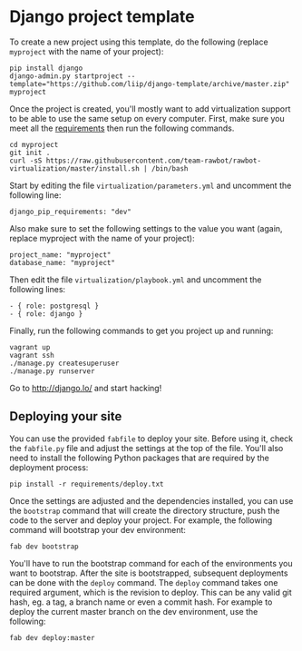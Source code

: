 Django project template
==========================

To create a new project using this template, do the following (replace
`myproject` with the name of your project):

    pip install django
    django-admin.py startproject --template="https://github.com/liip/django-template/archive/master.zip" myproject

Once the project is created, you'll mostly want to add virtualization support
to be able to use the same setup on every computer. First, make sure you meet
all the
[requirements](https://github.com/team-rawbot/rawbot-virtualization#requirements)
then run the following commands.

    cd myproject
    git init .
    curl -sS https://raw.githubusercontent.com/team-rawbot/rawbot-virtualization/master/install.sh | /bin/bash

Start by editing the file `virtualization/parameters.yml` and uncomment the
following line:

    django_pip_requirements: "dev"

Also make sure to set the following settings to the value you want (again,
replace myproject with the name of your project):

    project_name: "myproject"
    database_name: "myproject"

Then edit the file `virtualization/playbook.yml` and uncomment the following
lines:

    - { role: postgresql }
    - { role: django }

Finally, run the following commands to get you project up and running:

    vagrant up
    vagrant ssh
    ./manage.py createsuperuser
    ./manage.py runserver

Go to http://django.lo/ and start hacking!

Deploying your site
-------------------

You can use the provided `fabfile` to deploy your site. Before using it, check
the `fabfile.py` file and adjust the settings at the top of the file. You'll
also need to install the following Python packages that are required by the
deployment process:

    pip install -r requirements/deploy.txt

Once the settings are adjusted and the dependencies installed, you can use the
`bootstrap` command that will create the directory structure, push the code to
the server and deploy your project. For example, the following command will
bootstrap your dev environment:

    fab dev bootstrap

You'll have to run the bootstrap command for each of the environments you want
to bootstrap. After the site is bootstrapped, subsequent deployments can be
done with the `deploy` command. The `deploy` command takes one required
argument, which is the revision to deploy. This can be any valid git hash, eg.
a tag, a branch name or even a commit hash. For example to deploy the current
master branch on the dev environment, use the following:

    fab dev deploy:master
